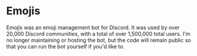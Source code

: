 # Emojis
Emojis was an emoji management bot for Discord. It was used by over 20,000 Discord communities, with a total of over 1,500,000 total users. I'm no longer maintaining or hosting the bot, but the code will remain public so that you can run the bot yourself if you'd like to.
